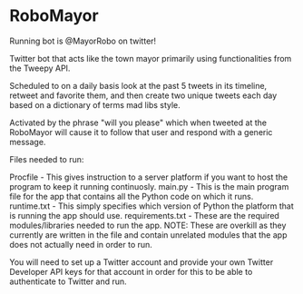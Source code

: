 # RoboMayor

Running bot is @MayorRobo on twitter!

Twitter bot that acts like the town mayor primarily using functionalities from the Tweepy API.

Scheduled to on a daily basis look at the past 5 tweets in its timeline, retweet and favorite them, and then create two
unique tweets each day based on a dictionary of terms mad libs style.

Activated by the phrase "will you please" which when tweeted at the RoboMayor will cause it to follow that user and respond
with a generic message.


Files needed to run:

Procfile - This gives instruction to a server platform if you want to host the program to keep it running continuosly.
main.py - This is the main program file for the app that contains all the Python code on which it runs.
runtime.txt - This simply specifies which version of Python the platform that is running the app should use.
requirements.txt - These are the required modules/libraries needed to run the app. NOTE: These are overkill as they currently are written in the file and contain unrelated modules that the app does not actually need in order to run.


You will need to set up a Twitter account and provide your own Twitter Developer API keys for that account in order for this to be able to authenticate to Twitter and run.
